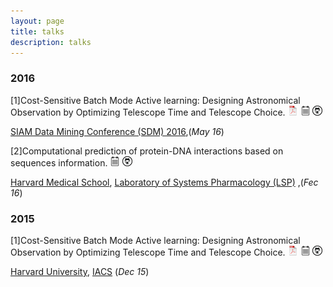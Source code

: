 ```yaml
---
layout: page
title: talks
description: talks
---
```






###  2016

[1]Cost-Sensitive Batch Mode Active learning: Designing Astronomical Observation by Optimizing Telescope Time and Telescope Choice.
[![pdf](icons16/pdf-icon.png)](http://scholar.harvard.edu/files/xidexia/files/cbal_sdm16.pdf?m=1454015519)
[![pdf w/notes](icons16/notes-icon.png)](http://scholar.harvard.edu/files/xidexia/files/cbal.pdf?m=1454015422)
[![github](icons16/github-icon.png)](https://github.com/xidexia/Active-learning)

[SIAM Data Mining Conference (SDM) 2016](http://www.siam.org/meetings/sdm16/),(_May 16_)



[2]Computational prediction of protein-DNA interactions based on sequences information.
[![pdf w/notes](icons16/notes-icon.png)](http://scholar.harvard.edu/files/xidexia/files/dna-protein.pdf?m=1454015503)
[![github](icons16/github-icon.png)](https://github.com/AlQuraishiLab/hth-dna-db)

[Harvard Medical School](https://hms.harvard.edu/),
[Laboratory of Systems Pharmacology (LSP)](http://hits.harvard.edu/the-program/laboratory-of-systems-pharmacology/about/) ,(_Fec 16_)





###  2015

[1]Cost-Sensitive Batch Mode Active learning: Designing Astronomical Observation by Optimizing Telescope Time and Telescope Choice.
[![pdf](icons16/pdf-icon.png)](http://scholar.harvard.edu/files/xidexia/files/cbal_sdm16.pdf?m=1454015519)
[![pdf w/notes](icons16/notes-icon.png)](http://scholar.harvard.edu/files/xidexia/files/cbal.pdf?m=1454015422)
[![github](icons16/github-icon.png)](https://github.com/xidexia/Active-learning)

[Harvard University](http://www.seas.harvard.edu/),
[IACS](http://iacs.seas.harvard.edu/) (_Dec 15_)



